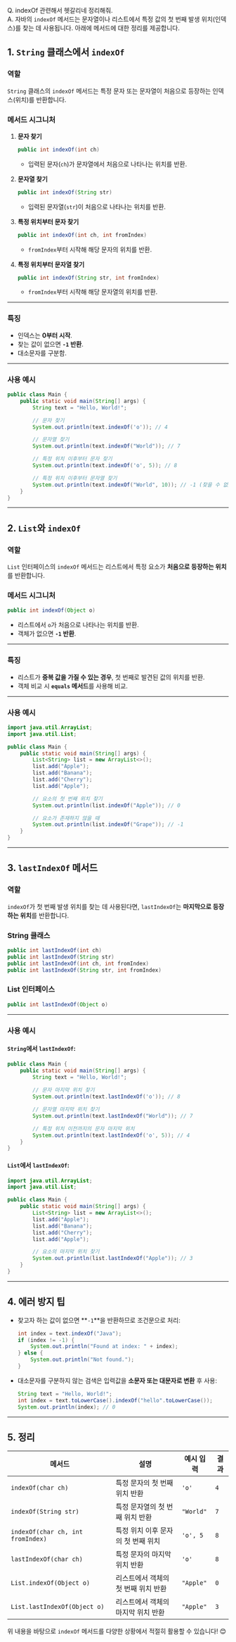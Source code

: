 
Q. indexOf 관련해서 헷갈리네 정리해줘.   
A. 자바의 `indexOf` 메서드는 문자열이나 리스트에서 특정 값의 첫 번째 발생 위치(인덱스)를 찾는 데 사용됩니다. 아래에 메서드에 대한 정리를 제공합니다.



## 1. **`String` 클래스에서 `indexOf`**
### **역할**
`String` 클래스의 `indexOf` 메서드는 특정 문자 또는 문자열이 처음으로 등장하는 인덱스(위치)를 반환합니다.

### **메서드 시그니처**
1. **문자 찾기**
   ```java
   public int indexOf(int ch)
   ```
   - 입력된 문자(`ch`)가 문자열에서 처음으로 나타나는 위치를 반환.

2. **문자열 찾기**
   ```java
   public int indexOf(String str)
   ```
   - 입력된 문자열(`str`)이 처음으로 나타나는 위치를 반환.

3. **특정 위치부터 문자 찾기**
   ```java
   public int indexOf(int ch, int fromIndex)
   ```
   - `fromIndex`부터 시작해 해당 문자의 위치를 반환.

4. **특정 위치부터 문자열 찾기**
   ```java
   public int indexOf(String str, int fromIndex)
   ```
   - `fromIndex`부터 시작해 해당 문자열의 위치를 반환.

---

### **특징**
- 인덱스는 **0부터 시작**.
- 찾는 값이 없으면 **`-1` 반환**.
- 대소문자를 구분함.

---

### **사용 예시**
```java
public class Main {
    public static void main(String[] args) {
        String text = "Hello, World!";

        // 문자 찾기
        System.out.println(text.indexOf('o')); // 4

        // 문자열 찾기
        System.out.println(text.indexOf("World")); // 7

        // 특정 위치 이후부터 문자 찾기
        System.out.println(text.indexOf('o', 5)); // 8

        // 특정 위치 이후부터 문자열 찾기
        System.out.println(text.indexOf("World", 10)); // -1 (찾을 수 없음)
    }
}
```

---

## 2. **`List`와 `indexOf`**
### **역할**
`List` 인터페이스의 `indexOf` 메서드는 리스트에서 특정 요소가 **처음으로 등장하는 위치**를 반환합니다.

### **메서드 시그니처**
```java
public int indexOf(Object o)
```
- 리스트에서 `o`가 처음으로 나타나는 위치를 반환.
- 객체가 없으면 **`-1` 반환**.

---

### **특징**
- 리스트가 **중복 값을 가질 수 있는 경우**, 첫 번째로 발견된 값의 위치를 반환.
- 객체 비교 시 **`equals` 메서드**를 사용해 비교.

---

### **사용 예시**
```java
import java.util.ArrayList;
import java.util.List;

public class Main {
    public static void main(String[] args) {
        List<String> list = new ArrayList<>();
        list.add("Apple");
        list.add("Banana");
        list.add("Cherry");
        list.add("Apple");

        // 요소의 첫 번째 위치 찾기
        System.out.println(list.indexOf("Apple")); // 0

        // 요소가 존재하지 않을 때
        System.out.println(list.indexOf("Grape")); // -1
    }
}
```

---

## 3. **`lastIndexOf` 메서드**
### **역할**
`indexOf`가 첫 번째 발생 위치를 찾는 데 사용된다면, `lastIndexOf`는 **마지막으로 등장하는 위치**를 반환합니다.

### **String 클래스**
```java
public int lastIndexOf(int ch)
public int lastIndexOf(String str)
public int lastIndexOf(int ch, int fromIndex)
public int lastIndexOf(String str, int fromIndex)
```

### **List 인터페이스**
```java
public int lastIndexOf(Object o)
```

---

### **사용 예시**
#### `String`에서 `lastIndexOf`:
```java
public class Main {
    public static void main(String[] args) {
        String text = "Hello, World!";
        
        // 문자 마지막 위치 찾기
        System.out.println(text.lastIndexOf('o')); // 8

        // 문자열 마지막 위치 찾기
        System.out.println(text.lastIndexOf("World")); // 7

        // 특정 위치 이전까지의 문자 마지막 위치
        System.out.println(text.lastIndexOf('o', 5)); // 4
    }
}
```

#### `List`에서 `lastIndexOf`:
```java
import java.util.ArrayList;
import java.util.List;

public class Main {
    public static void main(String[] args) {
        List<String> list = new ArrayList<>();
        list.add("Apple");
        list.add("Banana");
        list.add("Cherry");
        list.add("Apple");

        // 요소의 마지막 위치 찾기
        System.out.println(list.lastIndexOf("Apple")); // 3
    }
}
```

---

## 4. **에러 방지 팁**
- 찾고자 하는 값이 없으면 **`-1`**을 반환하므로 조건문으로 처리:
  ```java
  int index = text.indexOf("Java");
  if (index != -1) {
      System.out.println("Found at index: " + index);
  } else {
      System.out.println("Not found.");
  }
  ```

- 대소문자를 구분하지 않는 검색은 입력값을 **소문자 또는 대문자로 변환** 후 사용:
  ```java
  String text = "Hello, World!";
  int index = text.toLowerCase().indexOf("hello".toLowerCase());
  System.out.println(index); // 0
  ```

---

## 5. **정리**

| 메서드                              | 설명                                  | 예시 입력                  | 결과    |
|-------------------------------------|---------------------------------------|----------------------------|---------|
| `indexOf(char ch)`                  | 특정 문자의 첫 번째 위치 반환         | `'o'`                      | `4`     |
| `indexOf(String str)`               | 특정 문자열의 첫 번째 위치 반환       | `"World"`                  | `7`     |
| `indexOf(char ch, int fromIndex)`   | 특정 위치 이후 문자의 첫 번째 위치    | `'o', 5`                   | `8`     |
| `lastIndexOf(char ch)`              | 특정 문자의 마지막 위치 반환          | `'o'`                      | `8`     |
| `List.indexOf(Object o)`            | 리스트에서 객체의 첫 번째 위치 반환   | `"Apple"`                  | `0`     |
| `List.lastIndexOf(Object o)`        | 리스트에서 객체의 마지막 위치 반환    | `"Apple"`                  | `3`     |

위 내용을 바탕으로 `indexOf` 메서드를 다양한 상황에서 적절히 활용할 수 있습니다! 😊
